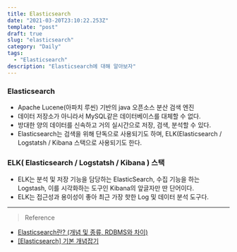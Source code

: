 ```yaml
---
title: Elasticsearch
date: "2021-03-20T23:10:22.253Z"
template: "post"
draft: true
slug: "elasticsearch"
category: "Daily"
tags:
  - "Elasticsearch"
description: "Elasticsearch에 대해 알아보자"
---
```

### Elasticsearch
- Apache Lucene(아파치 루씬) 기반의 java 오픈소스 분산 검색 엔진
- 데이터 저장소가 아니라서 MySQL같은 데이터베이스를 대체할 수 없다.
- 방대한 양의 데이터를 신속하고 거의 실시간으로 저장, 검색, 분석할 수 있다.
- Elasticsearch는 검색을 위해 단독으로 사용되기도 하며, ELK(Elasticsearch / Logstatsh / Kibana 스택으로 사용되기도 한다.

### ELK( Elasticsearch / Logstatsh / Kibana ) 스택
- ELK는 분석 및 저장 기능을 담당하는 ElasticSearch, 수집 기능을 하는 Logstash, 이를 시각화하는 도구인 Kibana의 앞글자만 딴 단어이다.
- ELK는 접근성과 용이성이 좋아 최근 가장 핫한 Log 및 데이터 분석 도구다.






<hr>

> Reference
- [Elasticsearch란? (개념 및 종류, RDBMS와 차이)](https://choseongho93.tistory.com/231)
- [[Elasticsearch] 기본 개념잡기](https://victorydntmd.tistory.com/308)